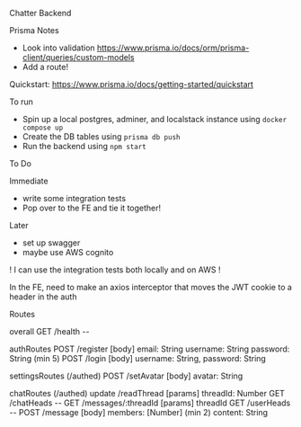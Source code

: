 Chatter Backend

Prisma Notes

- Look into validation
  https://www.prisma.io/docs/orm/prisma-client/queries/custom-models
- Add a route!

Quickstart: https://www.prisma.io/docs/getting-started/quickstart

To run

- Spin up a local postgres, adminer, and localstack instance using `docker compose up`
- Create the DB tables using `prisma db push`
- Run the backend using `npm start`

To Do

Immediate
  - write some integration tests
  - Pop over to the FE and tie it together!

Later
  - set up swagger
  - maybe use AWS cognito

! I can use the integration tests both locally and on AWS !

In the FE, need to make an axios interceptor that moves the JWT cookie to a header in the auth

Routes

overall
  GET /health
    --

authRoutes 
  POST /register
    [body]
      email: String
      username: String
      password: String (min 5)
  POST /login
    [body]
      username: String,
      password: String

settingsRoutes (/authed)
  POST /setAvatar
    [body]
      avatar: String

chatRoutes (/authed)
  update /readThread
    [params]
      threadId: Number
  GET /chatHeads
    --
  GET /messages/:threadId
    [params]
      threadId
  GET /userHeads
    --
  POST /message
    [body]
      members: [Number] (min 2)
      content: String